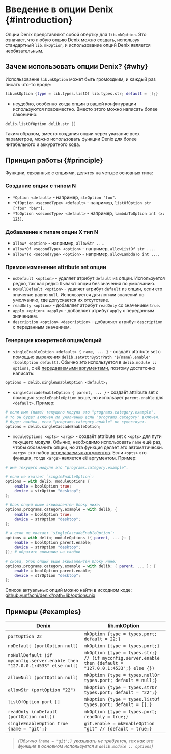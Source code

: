 # Введение в опции Denix {#introduction}
Опции Denix представляют собой обёртку для `lib.mkOption`. Это означает, что любую опцию Denix можно создать, используя стандартный `lib.mkOption`, и использование опций Denix является необязательным.

## Зачем использовать опции Denix? {#why}
Использование `lib.mkOption` может быть громоздким, и каждый раз писать что-то вроде:

```nix
lib.mkOption {type = lib.types.listOf lib.types.str; default = [];}
```

- неудобно, особенно когда опции в вашей конфигурации используются повсеместно. Вместо этого можно написать более лаконично:

```nix
delib.listOfOption delib.str []
```

Таким образом, вместо создания опции через указание всех параметров, можно использовать функции Denix для более читабельного и аккуратного кода.

## Принцип работы {#principle}
Функции, связанные с опциями, делятся на четыре основных типа:

### Создание опции с типом N
- `*Option <default>` - например, `strOption "foo"`.
- `*OfOption <secondType> <default>` - например, `listOfOption str ["foo" "bar"]`.
- `*ToOption <secondType> <default>` - например, `lambdaToOption int (x: 123)`.

### Добавление к типам опции X тип N
- `allow* <option>` - например, `allowStr ...`.
- `allow*Of <secondType> <option>` - например, `allowListOf str ...`.
- `allow*To <secondType> <option>` - например, `allowLambdaTo int ...`.

### Прямое изменение attribute set опции
- `noDefault <option>` - удаляет атрибут `default` из опции. Используется редко, так как редко бывают опции без значения по умолчанию.
- `noNullDefault <option>` - удаляет атрибут `default` из опции, если его значение равно `null`. Используется для логики значений по умолчанию, где допускается их отсутствие.
- `readOnly <option>` - добавляет атрибут `readOnly` со значением `true`.
- `apply <option> <apply>` - добавляет атрибут `apply` с переданным значением.
- `description <option> <description>` - добавляет атрибут `description` с переданным значением.

### Генерация конкретной опции/опций
- `singleEnableOption <default> { name, ... }` - создаёт attribute set с помощью выражения `delib.setAttrByStrPath "${name}.enable" (boolOption default)`. Обычно это используется в `delib.module :: options`, с её [передаваемыми аргументами](/ru/modules/structure#passed-arguments), поэтому достаточно написать:

```nix
options = delib.singleEnableOption <default>;
```

- `singleCascadeEnableOption { parent, ... }` - создаёт attribute set с помощью `singleEnableOption` выше, но использует `parent.enable` для `<default>`. Пример:

```nix
# если имя (name) текущего модуля это "programs.category.example",
# то он будет включен по умолчанию если "programs.category" включен.
# будет ошибка, если "programs.category.enable" не существует.
options = delib.singleCascadeEnableOption;
```

- `moduleOptions <opts> <args>` - создаёт attribute set с `<opts>` для пути текущего модуля. Обычно, необходимо использовать `name` ещё раз, чтобы обозначить опции, но эта функция делает это автоматически. `<args>` это набор [передаваемых аргументов](/ru/modules/structure#passed-arguments). Если `<opts>` это функция, тогда `<args>` является её аргументом. Пример:

```nix
# имя текущего модуля это "programs.category.example".

# если не хватает `singleEnableOption`:
options = with delib; moduleOptions {
    enable = boolOption true;
    device = strOption "desktop";
};

# блок опций выше эквивалентен блоку ниже:
options.programs.category.example = with delib; {
    enable = boolOption true;
    device = strOption "desktop";
};

# а если не хватает `singleCascadeEnableOption`:
options = with delib; moduleOptions ({ parent, ... }: {
    enable = boolOption parent.enable;
    device = strOption "desktop";
}); # обратите внимание на скобки

# снова, блок опций выше эквивалентен блоку ниже:
options.programs.category.example = with delib; { parent, ... }: {
    enable = boolOption parent.enable;
    device = strOption "desktop";
};
```

Список актуальных опций можно найти в исходном коде: [github:yunfachi/denix?path=lib/options.nix](https://github.com/yunfachi/denix/blob/master/lib/options.nix)

## Примеры {#examples}

| Denix                                                                       | lib.mkOption                                                                                             |
|-----------------------------------------------------------------------------|----------------------------------------------------------------------------------------------------------|
| `portOption 22`                                                             | `mkOption {type = types.port; default = 22;}`                                                            |
| `noDefault (portOption null)`                                               | `mkOption {type = types.port;}`                                                                          |
| `noNullDefault (if myconfig.server.enable then "127.0.0.1:4533" else null)` | `mkOption {type = types.str;} // (if myconfig.server.enable then {default = "127.0.0.1:4533";} else {})` |
| `allowNull (portOption null)`                                               | `mkOption {type = types.nullOr types.port; default = null;}`                                             |
| `allowStr (portOption "22")`                                                | `mkOption {type = types.strOr types.port; default = "22";}`                                              |
| `listOfOption port []`                                                      | `mkOption {type = types.listOf types.port; default = [];}`                                               |
| `readOnly (noDefault (portOption null))`                                    | `mkOption {type = types.port; readOnly = true;}`                                                         |
| `singleEnableOption true {name = "git";}`                                   | `git.enable = mkEnableOption "git" // {default = true;}`                                                 |

> *(Обычно `{name = "git";}` указывать не требуется, так как эта функция в основном используется в `delib.module :: options`)*
